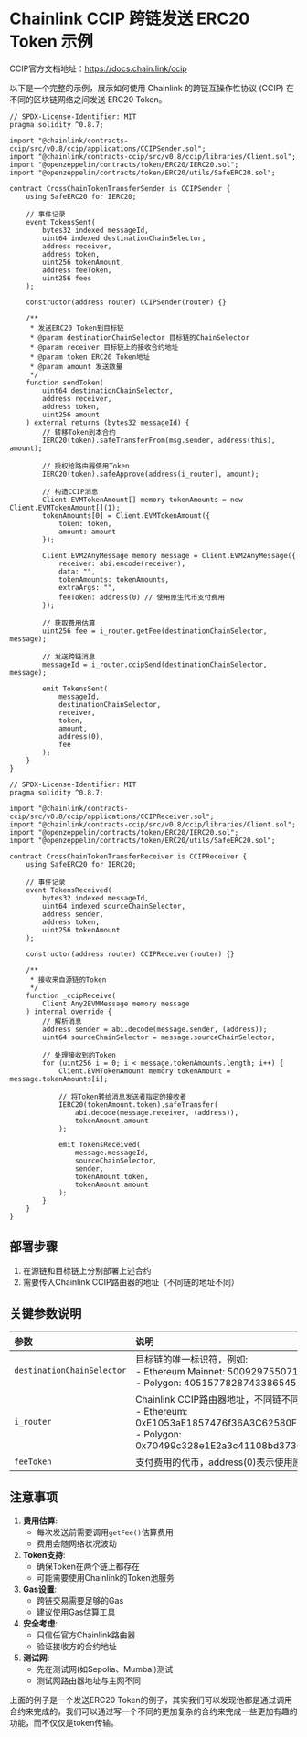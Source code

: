 # Chainlink CCIP 跨链发送 ERC20 Token 示例

CCIP官方文档地址：https://docs.chain.link/ccip



以下是一个完整的示例，展示如何使用 Chainlink 的跨链互操作性协议 (CCIP) 在不同的区块链网络之间发送 ERC20 Token。

```
// SPDX-License-Identifier: MIT
pragma solidity ^0.8.7;

import "@chainlink/contracts-ccip/src/v0.8/ccip/applications/CCIPSender.sol";
import "@chainlink/contracts-ccip/src/v0.8/ccip/libraries/Client.sol";
import "@openzeppelin/contracts/token/ERC20/IERC20.sol";
import "@openzeppelin/contracts/token/ERC20/utils/SafeERC20.sol";

contract CrossChainTokenTransferSender is CCIPSender {
    using SafeERC20 for IERC20;
    
    // 事件记录
    event TokensSent(
        bytes32 indexed messageId,
        uint64 indexed destinationChainSelector,
        address receiver,
        address token,
        uint256 tokenAmount,
        address feeToken,
        uint256 fees
    );

    constructor(address router) CCIPSender(router) {}
    
    /**
     * 发送ERC20 Token到目标链
     * @param destinationChainSelector 目标链的ChainSelector
     * @param receiver 目标链上的接收合约地址
     * @param token ERC20 Token地址
     * @param amount 发送数量
     */
    function sendToken(
        uint64 destinationChainSelector,
        address receiver,
        address token,
        uint256 amount
    ) external returns (bytes32 messageId) {
        // 转移Token到本合约
        IERC20(token).safeTransferFrom(msg.sender, address(this), amount);
        
        // 授权给路由器使用Token
        IERC20(token).safeApprove(address(i_router), amount);
        
        // 构造CCIP消息
        Client.EVMTokenAmount[] memory tokenAmounts = new Client.EVMTokenAmount[](1);
        tokenAmounts[0] = Client.EVMTokenAmount({
            token: token,
            amount: amount
        });
        
        Client.EVM2AnyMessage memory message = Client.EVM2AnyMessage({
            receiver: abi.encode(receiver),
            data: "",
            tokenAmounts: tokenAmounts,
            extraArgs: "",
            feeToken: address(0) // 使用原生代币支付费用
        });
        
        // 获取费用估算
        uint256 fee = i_router.getFee(destinationChainSelector, message);
        
        // 发送跨链消息
        messageId = i_router.ccipSend(destinationChainSelector, message);
        
        emit TokensSent(
            messageId,
            destinationChainSelector,
            receiver,
            token,
            amount,
            address(0),
            fee
        );
    }
}
```

```
// SPDX-License-Identifier: MIT
pragma solidity ^0.8.7;

import "@chainlink/contracts-ccip/src/v0.8/ccip/applications/CCIPReceiver.sol";
import "@chainlink/contracts-ccip/src/v0.8/ccip/libraries/Client.sol";
import "@openzeppelin/contracts/token/ERC20/IERC20.sol";
import "@openzeppelin/contracts/token/ERC20/utils/SafeERC20.sol";

contract CrossChainTokenTransferReceiver is CCIPReceiver {
    using SafeERC20 for IERC20;
    
    // 事件记录
    event TokensReceived(
        bytes32 indexed messageId,
        uint64 indexed sourceChainSelector,
        address sender,
        address token,
        uint256 tokenAmount
    );

    constructor(address router) CCIPReceiver(router) {}
    
    /**
     * 接收来自源链的Token
     */
    function _ccipReceive(
        Client.Any2EVMMessage memory message
    ) internal override {
        // 解析消息
        address sender = abi.decode(message.sender, (address));
        uint64 sourceChainSelector = message.sourceChainSelector;
        
        // 处理接收到的Token
        for (uint256 i = 0; i < message.tokenAmounts.length; i++) {
            Client.EVMTokenAmount memory tokenAmount = message.tokenAmounts[i];
            
            // 将Token转给消息发送者指定的接收者
            IERC20(tokenAmount.token).safeTransfer(
                abi.decode(message.receiver, (address)),
                tokenAmount.amount
            );
            
            emit TokensReceived(
                message.messageId,
                sourceChainSelector,
                sender,
                tokenAmount.token,
                tokenAmount.amount
            );
        }
    }
}
```



## 部署步骤

1. 在源链和目标链上分别部署上述合约
2. 需要传入Chainlink CCIP路由器的地址（不同链的地址不同）



## 关键参数说明

| 参数                       | 说明                                                         |
| :------------------------- | :----------------------------------------------------------- |
| `destinationChainSelector` | 目标链的唯一标识符，例如: <br>- Ethereum Mainnet: 5009297550715157269 <br>- Polygon: 4051577828743386545 |
| `i_router`                 | Chainlink CCIP路由器地址，不同链不同:<br/> - Ethereum: 0xE1053aE1857476f36A3C62580FF9b016E8EE8F6f<br/> - Polygon: 0x70499c328e1E2a3c41108bd3730F6670a44595D1 |
| `feeToken`                 | 支付费用的代币，address(0)表示使用原生代币                   |



## 注意事项

1. **费用估算**:
   - 每次发送前需要调用`getFee()`估算费用
   - 费用会随网络状况波动
2. **Token支持**:
   - 确保Token在两个链上都存在
   - 可能需要使用Chainlink的Token池服务
3. **Gas设置**:
   - 跨链交易需要足够的Gas
   - 建议使用Gas估算工具
4. **安全考虑**:
   - 只信任官方Chainlink路由器
   - 验证接收方的合约地址
5. **测试网**:
   - 先在测试网(如Sepolia、Mumbai)测试
   - 测试网路由器地址与主网不同



上面的例子是一个发送ERC20 Token的例子，其实我们可以发现他都是通过调用合约来完成的，我们可以通过写一个不同的更加复杂的合约来完成一些更加有趣的功能，而不仅仅是token传输。